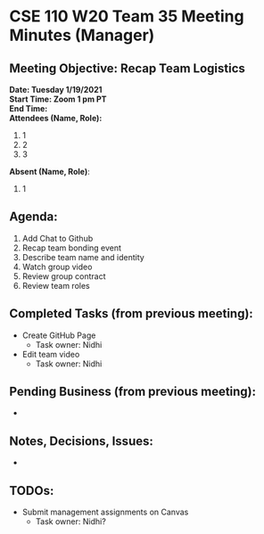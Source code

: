 # CSE 110 W20 Team 35 Meeting Minutes (Manager)

## Meeting Objective: Recap Team Logistics 

**Date: Tuesday 1/19/2021**  
**Start Time: Zoom 1 pm PT**  
**End Time:**  
**Attendees (Name, Role):**  
1. 1
2. 2
3. 3  

**Absent (Name, Role)**:  
1. 1

## Agenda: 
  1. Add Chat to Github
  2. Recap team bonding event
  3. Describe team name and identity
  4. Watch group video
  5. Review group contract
  6. Review team roles

## Completed Tasks (from previous meeting):
  * Create GitHub Page
    * Task owner: Nidhi
  * Edit team video
    * Task owner: Nidhi

## Pending Business (from previous meeting):
  *

## Notes, Decisions, Issues: 
  *

## TODOs: 
  * Submit management assignments on Canvas
    * Task owner: Nidhi?


  